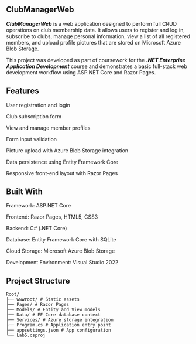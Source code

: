 ## ClubManagerWeb
***ClubManagerWeb*** is a web application designed to perform full CRUD operations on club membership data. It allows users to register and log in, subscribe to clubs, manage personal information, view a list of all registered members, and upload profile pictures that are stored on Microsoft Azure Blob Storage.

This project was developed as part of coursework for the ***.NET Enterprise Application Development*** course and demonstrates a basic full-stack web development workflow using ASP.NET Core and Razor Pages.


## Features
User registration and login

Club subscription form

View and manage member profiles

Form input validation

Picture upload with Azure Blob Storage integration

Data persistence using Entity Framework Core

Responsive front-end layout with Razor Pages


## Built With
Framework: ASP.NET Core

Frontend: Razor Pages, HTML5, CSS3

Backend: C# (.NET Core)

Database: Entity Framework Core with SQLite

Cloud Storage: Microsoft Azure Blob Storage

Development Environment: Visual Studio 2022


## Project Structure
```
Root/
├── wwwroot/ # Static assets
├── Pages/ # Razor Pages
├── Models/ # Entity and View models
├── Data/ # EF Core database context
├── Services/ # Azure storage integration
├── Program.cs # Application entry point
├── appsettings.json # App configuration
└── Lab5.csproj
```

